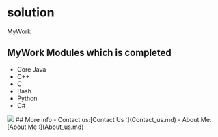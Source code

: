 # solution
MyWork

## MyWork Modules which is completed

- Core Java
- C++
- C
- Bash
- Python
- C#

<img src="https://wallpaperaccess.com/full/7895335.jpg"/>
## More info
- Contact us:[Contact Us :](Contact_us.md)
- About Me:[About Me :](About_us.md)
                                                


